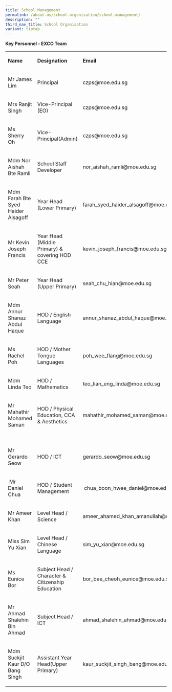```yaml
---
title: School Management
permalink: /about-us/school-organisation/school-management/
description: ""
third_nav_title: School Organisation
variant: tiptap
---
```

<p><strong>Key Personnel - EXCO Team</strong>
</p>
<table style="minWidth: 75px">
<colgroup>
<col>
<col>
<col>
</colgroup>
<tbody>
<tr>
<td rowspan="1" colspan="1">
<p><strong>Name</strong>
</p>
</td>
<td rowspan="1" colspan="1">
<p><strong>Designation</strong>
</p>
</td>
<td rowspan="1" colspan="1">
<p><strong>Email</strong>
</p>
</td>
</tr>
<tr>
<td rowspan="1" colspan="1">
<p>Mr James Lim</p>
</td>
<td rowspan="1" colspan="1">
<p>Principal</p>
</td>
<td rowspan="1" colspan="1">
<p>czps@moe.edu.sg</p>
</td>
</tr>
<tr>
<td rowspan="1" colspan="1">
<p>Mrs Ranjit Singh</p>
</td>
<td rowspan="1" colspan="1">
<p>Vice-Principal (EO)</p>
</td>
<td rowspan="1" colspan="1">
<p>czps@moe.edu.sg</p>
</td>
</tr>
<tr>
<td rowspan="1" colspan="1">
<p>Ms Sherry Oh</p>
</td>
<td rowspan="1" colspan="1">
<p>Vice-Principal(Admin)</p>
</td>
<td rowspan="1" colspan="1">
<p>czps@moe.edu.sg</p>
</td>
</tr>
<tr>
<td rowspan="1" colspan="1">
<p>Mdm Nor Aishah Bte Ramli</p>
</td>
<td rowspan="1" colspan="1">
<p>School Staff Developer</p>
</td>
<td rowspan="1" colspan="1">
<p>nor_aishah_ramli@moe.edu.sg</p>
</td>
</tr>
<tr>
<td rowspan="1" colspan="1">
<p>Mdm Farah Bte Syed Haider Alsagoff</p>
</td>
<td rowspan="1" colspan="1">
<p>Year Head (Lower Primary)</p>
</td>
<td rowspan="1" colspan="1">
<p>farah_syed_haider_alsagoff@moe.edu.sg</p>
</td>
</tr>
<tr>
<td rowspan="1" colspan="1">
<p>Mr Kevin Joseph Francis</p>
</td>
<td rowspan="1" colspan="1">
<p>Year Head (Middle Primary) &amp; covering HOD CCE</p>
</td>
<td rowspan="1" colspan="1">
<p>kevin_joseph_francis@moe.edu.sg</p>
</td>
</tr>
<tr>
<td rowspan="1" colspan="1">
<p>Mr Peter Seah</p>
</td>
<td rowspan="1" colspan="1">
<p>Year Head (Upper Primary)</p>
</td>
<td rowspan="1" colspan="1">
<p>seah_chu_hian@moe.edu.sg</p>
</td>
</tr>
<tr>
<td rowspan="1" colspan="1">
<p>Mdm Annur Shanaz Abdul Haque</p>
</td>
<td rowspan="1" colspan="1">
<p>HOD / English Language</p>
</td>
<td rowspan="1" colspan="1">
<p>annur_shanaz_abdul_haque@moe.edu.sg</p>
</td>
</tr>
<tr>
<td rowspan="1" colspan="1">
<p>Ms Rachel Poh</p>
</td>
<td rowspan="1" colspan="1">
<p>HOD / Mother Tongue Languages</p>
</td>
<td rowspan="1" colspan="1">
<p>poh_wee_flang@moe.edu.sg</p>
</td>
</tr>
<tr>
<td rowspan="1" colspan="1">
<p>Mdm Linda Teo</p>
</td>
<td rowspan="1" colspan="1">
<p>HOD / Mathematics</p>
</td>
<td rowspan="1" colspan="1">
<p>teo_lian_eng_linda@moe.edu.sg</p>
</td>
</tr>
<tr>
<td rowspan="1" colspan="1">
<p>Mr Mahathir Mohamed Saman</p>
</td>
<td rowspan="1" colspan="1">
<p>HOD / Physical Education, CCA &amp; Aesthetics</p>
</td>
<td rowspan="1" colspan="1">
<p>mahathir_mohamed_saman@moe.edu.sg</p>
</td>
</tr>
<tr>
<td rowspan="1" colspan="1">
<p></p>
</td>
<td rowspan="1" colspan="1">
<p></p>
</td>
<td rowspan="1" colspan="1">
<p></p>
</td>
</tr>
<tr>
<td rowspan="1" colspan="1">
<p>Mr Gerardo Seow</p>
</td>
<td rowspan="1" colspan="1">
<p>HOD / ICT</p>
</td>
<td rowspan="1" colspan="1">
<p>gerardo_seow@moe.edu.sg</p>
</td>
</tr>
<tr>
<td rowspan="1" colspan="1">
<p>&nbsp;Mr Daniel Chua</p>
</td>
<td rowspan="1" colspan="1">
<p>HOD / Student Management</p>
</td>
<td rowspan="1" colspan="1">
<p>&nbsp;chua_boon_hwee_daniel@moe.edu.sg</p>
</td>
</tr>
<tr>
<td rowspan="1" colspan="1">
<p>Mr Ameer Khan</p>
</td>
<td rowspan="1" colspan="1">
<p>Level Head / Science</p>
</td>
<td rowspan="1" colspan="1">
<p>ameer_ahamed_khan_amanullah@moe.edu.sg</p>
</td>
</tr>
<tr>
<td rowspan="1" colspan="1">
<p>Miss Sim Yu Xian</p>
</td>
<td rowspan="1" colspan="1">
<p>Level Head / Chinese Language</p>
</td>
<td rowspan="1" colspan="1">
<p>sim_yu_xian@moe.edu.sg</p>
</td>
</tr>
<tr>
<td rowspan="1" colspan="1">
<p>Ms Eunice Bor</p>
</td>
<td rowspan="1" colspan="1">
<p>Subject Head / Character &amp; Citizenship Education</p>
</td>
<td rowspan="1" colspan="1">
<p>bor_bee_cheoh_eunice@moe.edu.sg</p>
</td>
</tr>
<tr>
<td rowspan="1" colspan="1">
<p>Mr Ahmad Shalehin Bin Ahmad</p>
</td>
<td rowspan="1" colspan="1">
<p>Subject Head / ICT</p>
</td>
<td rowspan="1" colspan="1">
<p>ahmad_shalehin_ahmad@moe.edu.sg</p>
</td>
</tr>
<tr>
<td rowspan="1" colspan="1">
<p>Mdm Suckjit Kaur D/O Bang Singh</p>
</td>
<td rowspan="1" colspan="1">
<p>Assistant Year Head(Upper Primary)</p>
</td>
<td rowspan="1" colspan="1">
<p>kaur_suckjit_singh_bang@moe.edu.sg</p>
</td>
</tr>
</tbody>
</table>
<p></p>